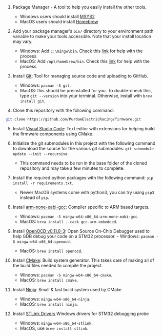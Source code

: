 1. Package Manager - A tool to help you easily install the other tools.

   - Windows users should install [MSYS2](https://www.msys2.org/)
   - MacOS users should install [Homebrew](https://brew.sh/)

2. Add your package manager's `bin/` directory to your environment path variable to make your tools accessible. Note that your install location may vary.

   - Windows: Add `C:\mingw\bin`. Check this [link](https://stackoverflow.com/questions/5733220/how-do-i-add-the-mingw-bin-directory-to-my-system-path) for help with the process.
   - MacOS: Add `/opt/homebrew/bin`. Check this [link](https://stackoverflow.com/questions/35677031/adding-homebrew-to-path) for help with the process.

3. Install [Git](https://git-scm.com/downloads): Tool for managing source code and uploading to GitHub.

   - Windows: `pacman -S git`.
   - MacOS: this should be preinstalled for you. To double-check this, type `git --version` into your terminal. Otherwise, install with `brew install git`.

4. Clone this repository with the following command:

```bash
git clone https://github.com/PurdueElectricRacing/firmware.git
```

5. Install [Visual Studio Code](https://code.visualstudio.com/): Text editor with extensions for helping build the firmware components using CMake.

6. Initialize the git submodules in this project with the following command to download the source for the various git submodules: `git submodule update --init --recursive`.

   - This command needs to be run in the base folder of the cloned repository and may take a few minutes to complete.

7. Install the required python packages with the following command: `pip install -r requirements.txt`.

   - Newer MacOS systems come with python3, you can try using `pip3` instead of `pip`.

8. Install [arm-none-eabi-gcc](https://developer.arm.com/tools-and-software/open-source-software/developer-tools/gnu-toolchain/gnu-rm/downloads): Compiler specific to ARM based targets.

   - Windows: `pacman -S mingw-w64-x86_64-arm-none-eabi-gcc`.
   - MacOS: `brew install --cask gcc-arm-embedded`.
   <!-- [Windows](https://developer.arm.com/-/media/Files/downloads/gnu-rm/10.3-2021.07/gcc-arm-none-eabi-10.3-2021.07win32/gcc-arm-none-eabi-10.3-2021.07-win32.exe)
      - Note: You must manually add this to your path. To do so, open the start menu and select "edit the system environment variables". From here, copy the full file path of your arm-none-eabi-gcc executable into the PATH environment variable (C:\Program Files (x86)\GNU Arm Embedded Toolchain\10 2021.07\bin). Your filepath may not look exactly the same, but it should look similar to this. -->

9. Install [OpenOCD v0.11.0-3](https://github.com/xpack-dev-tools/openocd-xpack/releases/tag/v0.11.0-3/): Open Source On-Chip Debugger used to help GDB debug your code on a STM32 processor. - Windows: `pacman -S mingw-w64-x86_64-openocd`.
   <!-- It is extremely important that you install this version of openocd or else you might run into issues with debugging
   Installation Instructions [here](https://xpack.github.io/openocd/install/). Again, use v0.11.0-3 as linked above.-->

   - MacOS: `brew install openocd`.
   <!--If you are on MacOS, you must install the latest version of OpenOcd (v12), or you will run into issues while debugging STM32F7 microcontrollers. To install, simply run -->

10. Install [CMake](https://cmake.org/install/): Build system generator. This takes care of making all of the build files needed to compile the project.

    - Windows: `pacman -S mingw-w64-x86_64-cmake`.
    - MacOS: `brew install cmake`.
    <!-- On some MacOS versions, CMake will install as a GUI only, follow the `Tools > Install Command Line Tools` tip inside CMake to fix this. -->

11. Install [Ninja](https://ninja-build.org/): Small & fast build system used by CMake

    - Windows: `mingw-w64-x86_64-ninja`.
    - MacOS: `brew install ninja`.

12. Install [STLink Drivers](https://www.st.com/en/development-tools/stsw-link009.html) Windows drivers for STM32 debugging probe
    - Windows: `mingw-w64-x86_64-stlink`.
    - MacOS, use `brew install stlink`.
